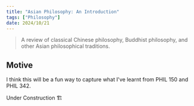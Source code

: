 ```yaml
---
title: "Asian Philosophy: An Introduction"
tags: ["Philosophy"]
date: 2024/10/21
---
```


> A review of classical Chinese philosophy, Buddhist philosophy, and other Asian philosophical traditions.

## Motive

I think this will be a fun way to capture what I've learnt from PHIL 150 and PHIL 342.

Under Construction 🏗️
